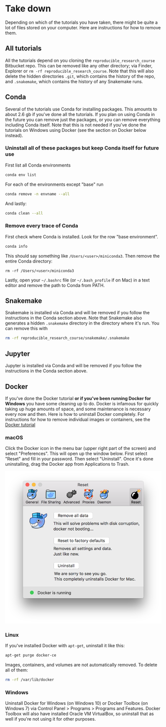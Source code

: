 # Take down
Depending on which of the tutorials you have taken, there might be quite a lot of files stored on your computer. Here are instructions for how to remove them.

## All tutorials
All the tutorials depend on you cloning the `reproducible_research_course` Bitbucket repo. This can be removed like any other directory; via Finder, Explorer or `rm -rf reproducible_research_course`. Note that this will also delete the hidden directories `.git`, which contains the history of the repo, and `.snakemake`, which contains the history of any Snakemake runs.

## Conda
Several of the tutorials use Conda for installing packages. This amounts to about 2.6 gb if you've done all the tutorials. If you plan on using Conda in the future you can remove just the packages, or you can remove everything including Conda itself. Note that this is not needed if you've done the tutorials on Windows using Docker (see the section on Docker below instead).

### Uninstall all of these packages but keep Conda itself for future use
First list all Conda environments
```bash
conda env list
```

For each of the environments except "base" run
```bash
conda remove -n envname --all
```

And lastly:
```bash
conda clean --all
```

### Remove every trace of Conda
First check where Conda is installed. Look for the row "base environment".

```bash
conda info
```

This should say something like `/Users/<user>/miniconda3`. Then remove the entire Conda directory:

```
rm -rf /Users/<user>/miniconda3
```

Lastly, open your `~/.bashrc` file (or `~/.bash_profile` if on Mac) in a text editor and remove the path to Conda from PATH.

## Snakemake
Snakemake is installed via Conda and will be removed if you follow the instructions in the Conda section above. Note that Snakemake also generates a hidden `.snakemake` directory in the directory where it's run. You can remove this with

```bash
rm -rf reproducible_research_course/snakemake/.snakemake
```

## Jupyter
Jupyter is installed via Conda and will be removed if you follow the instructions in the Conda section above.

## Docker
If you've done the Docker tutorial **or if you've been running Docker for Windows** you have some cleaning up to do. Docker is infamous for quickly taking up huge amounts of space, and some maintenance is necessary every now and then. Here is how to uninstall Docker completely. For instructions for how to remove individual images or containers, see the [Docker tutorial](docker.md)

### macOS
Click the Docker icon in the menu bar (upper right part of the screen) and select "Preferences". This will open up the window below. First select "Reset" and fill in your password. Then select "Uninstall". Once it's done uninstalling, drag the Docker app from Applications to Trash.

![](images/docker_uninstall_osx.png)

### Linux
If you've installed Docker with `apt-get`, uninstall it like this:

```bash
apt-get purge docker-ce
```

Images, containers, and volumes are not automatically removed. To delete all of them:

```bash
rm -rf /var/lib/docker
```

### Windows
Uninstall Docker for Windows (on Windows 10) or Docker Toolbox (on Windows 7) via Control Panel > Programs > Programs and Features. Docker Toolbox will also have installed Oracle VM VirtualBox, so uninstall that as well if you're not using it for other purposes.
